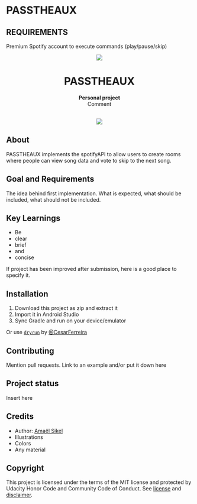 # PASSTHEAUX

## REQUIREMENTS

Premium Spotify account to execute commands (play/pause/skip)





<div align="center"><img src="app/src/main/res/mipmap-xhdpi/ic_launcher.png"></div>
<h1 align="center">PASSTHEAUX</h1>
<p align="center"><strong>Personal project </strong>
<br>Comment</p>
<br/>
<div align="center"><img src="demo.gif"></img></div>
<h2>About</h2>
PASSTHEAUX implements the spotifyAPI to allow users to create rooms where people can view song data and vote to skip to the next song.
<h2>Goal and Requirements</h2>

The idea behind first implementation. What is expected, what should be included, what should not be included.

<h2>Key Learnings</h2>

- Be 
- clear
- brief 
- and 
- concise

If project has been improved after submission, here is a good place to specify it.

<h2>Installation</h2>

1. Download this project as zip and extract it
2. Import it in Android Studio
3. Sync Gradle and run on your device/emulator

Or use <a href="https://github.com/cesarferreira/dryrun" target="_blank">`dryrun`</a> by <a href="https://github.com/cesarferreira" target="_blank">@CesarFerreira</a>

<h2>Contributing</h2>
Mention pull requests. Link to an example and/or put it down here

<h2>Project status</h2>
Insert here

<h2>Credits</h2>

- Author: <a href="https://twitter.com/r4dixx" target="_blank">Amaël Sikel</a>
- Illustrations
- Colors
- Any material

<h2>Copyright</h2>
This project is licensed under the terms of the MIT license and protected by Udacity Honor Code and Community Code of Conduct. See <a href="LICENSE.md">license</a> and <a href="LICENSE.DISCLAIMER.md">disclaimer</a>.
